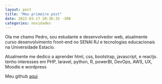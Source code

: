 ```yaml
---
layout: post
title: "Meu primeiro post"
date: 2022-03-17 20:36:35 -300
categories: novidades
---
```


Ola me chamo Pedro, sou estudante e desenvolvedor web, atualmente curso desenvolvimento front-end no SENAI RJ e tecnologias educacionais na Universidade Estacio.

Atualmente me dedico a aprender html, css, bootstrap, javascript, e reactjs.
tenho interesses em PHP, laravel, python, R, powerBI, DevOps, AWS, UX, Moodle e wordpress

Meu github [aqui]("https://github.com/PendroHendragon")